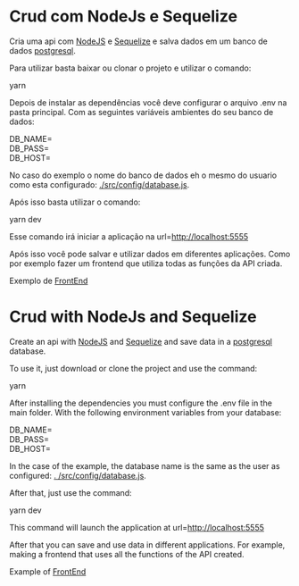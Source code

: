 # Crud com NodeJs e Sequelize

Cria uma api com <a href="https://nodejs.org/en/">NodeJS</a> e <a href="https://sequelize.org/">Sequelize</a> e salva dados em um banco de dados <a href="https://www.postgresql.org/">postgresql</a>.

Para utilizar basta baixar ou clonar o projeto e utilizar o comando:

yarn

Depois de instalar as dependências você deve configurar o arquivo .env na pasta principal. Com as seguintes variáveis ambientes do seu banco de dados:

DB_NAME=<br>
DB_PASS=<br>
DB_HOST=<br>

No caso do exemplo o nome do banco de dados eh o mesmo do usuario como esta configurado: <a href="https://github.com/PedroGontijo13/CrudNodeJs/blob/master/src/config/database.js">./src/config/database.js</a>.

Após isso basta utilizar o comando:

yarn dev

Esse comando irá iniciar a aplicação na url=<a href="http://localhost:5555">http://localhost:5555</a><br>

Após isso você pode salvar e utilizar dados em diferentes aplicações. Como por exemplo fazer um frontend que utiliza todas as funções da API criada. <br>

Exemplo de <a href="https://github.com/PedroGontijo13/ReactFrontCrudDB">FrontEnd</a>


# Crud with NodeJs and Sequelize

Create an api with <a href="https://nodejs.org/en/">NodeJS</a> and <a href="https://sequelize.org/">Sequelize</a> and save data in a <a href="https://www.postgresql.org/">postgresql</a> database.

To use it, just download or clone the project and use the command:

yarn

After installing the dependencies you must configure the .env file in the main folder. With the following environment variables from your database:

DB_NAME=<br>
DB_PASS=<br>
DB_HOST=<br>

In the case of the example, the database name is the same as the user as configured: <a href="https://github.com/PedroGontijo13/CrudNodeJs/blob/master/src/config/database.js">. /src/config/database.js</a>.

After that, just use the command:

yarn dev

This command will launch the application at url=<a href="http://localhost:5555">http://localhost:5555</a><br>

After that you can save and use data in different applications. For example, making a frontend that uses all the functions of the API created. <br>

Example of <a href="https://github.com/PedroGontijo13/ReactFrontCrudDB">FrontEnd</a>
